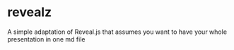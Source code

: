 revealz
=======

A simple adaptation of Reveal.js that assumes you want to have your whole presentation in one md file
